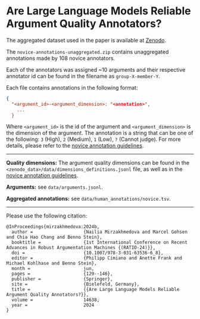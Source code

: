 # Are Large Language Models Reliable Argument Quality Annotators?


The aggregated dataset used in the paper is available at [Zenodo](https://zenodo.org/records/13692561).

The `novice-annotations-unaggregated.zip` contains unaggregated annotations made by 108 novice annotators.

Each of the annotators was assigned ~10 arguments and their respective annotator id can be found in the filename as `group-X-member-Y`.

Each file contains annotations in the following format:
```json
{
  "<argument_id>-<argument_dimension>: "<annotation>",
    ...
  }
```

Where `<argument_id>` is the id of the argument and `<argument_dimension>` is the dimension of the argument. The annotation is a string that can be one of the following: `3` (High), `2` (Medium), `1` (Low), `?` (Cannot judge).
For more details, please refer to the [novice annotation guidelines](https://github.com/nelliemirz/llms-as-argument-quality-annotators/blob/main/data/annotation-guidelines/novice-annotation-guidelines.pdf).

----

**Quality dimensions:** The argument quality dimensions can be found in the `<zenodo_data>/data/dimensions_definitions.jsonl` file, as well as in the [novice annotation guidelines](https://github.com/nelliemirz/llms-as-argument-quality-annotators/blob/main/data/annotation-guidelines/novice-annotation-guidelines.pdf).

**Arguments:** see `data/arguments.jsonl`.

**Aggregated annotations:** see `data/human_annotations/novice.tsv`.

----

Please use the following citation:

```
@InProceedings{mirzakhmedova:2024b,
  author =                   {Nailia Mirzakhmedova and Marcel Gohsen and Chia Hao Chang and Benno Stein},
  booktitle =                {1st International Conference on Recent Advances in Robust Argumentation Machines {(RATIO-24)}},
  doi =                      {10.1007/978-3-031-63536-6_8},
  editor =                   {Philipp Cimiano and Anette Frank and Michael Kohlhase and Benno Stein},
  month =                    jun,
  pages =                    {129--146},
  publisher =                {Springer},
  site =                     {Bielefeld, Germany},
  title =                    {{Are Large Language Models Reliable Argument Quality Annotators?}},
  volume =                   14638,
  year =                     2024
}
```